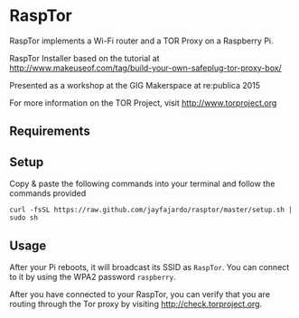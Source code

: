 RaspTor
========

RaspTor implements a Wi-Fi router and a TOR Proxy on a Raspberry Pi.

RaspTor Installer based on the tutorial at http://www.makeuseof.com/tag/build-your-own-safeplug-tor-proxy-box/

 
Presented as a workshop at the GIG Makerspace at re:publica 2015

For more information on the TOR Project, visit http://www.torproject.org 

Requirements
------------


Setup
-----
Copy & paste the following commands into your terminal and follow the commands provided

    curl -fsSL https://raw.github.com/jayfajardo/rasptor/master/setup.sh | sudo sh

Usage
-----
After your Pi reboots, it will broadcast its SSID as `RaspTor`. You can connect to it by using the WPA2 password `raspberry`.

After you have connected to your RaspTor, you can verify that you are routing through the Tor proxy by visiting http://check.torproject.org.




